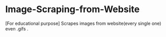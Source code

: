 # Image-Scraping-from-Website
[For educational purpose] Scrapes images from website(every single one) even .gifs . 
